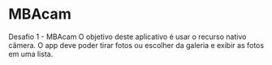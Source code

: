 # MBAcam
Desafio 1 - MBAcam
O objetivo deste aplicativo é usar o recurso nativo câmera. O app deve poder tirar fotos ou escolher da galeria e exibir as fotos em uma lista.
